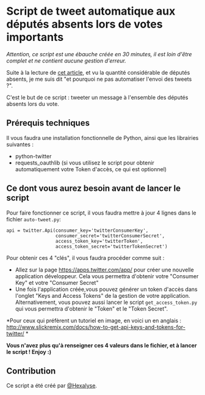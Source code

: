 # Script de tweet automatique aux députés absents lors de votes importants

*Attention, ce script est une ébauche créée en 30 minutes, il est loin d'être complet et ne contient aucune gestion d'erreur.*

Suite à la lecture de [cet article](http://www.liberation.fr/france/2016/02/09/etat-d-urgence-demandez-a-votre-depute-pourquoi-il-n-a-pas-vote-lundi_1432146), et vu la quantité considérable de députés absents, je me suis dit "et pourquoi ne pas automatiser l'envoi des tweets ?".

C'est le but de ce script : tweeter un message à l'ensemble des députés absents lors du vote.

## Prérequis techniques
Il vous faudra une installation fonctionnelle de Python, ainsi que les librairies suivantes :
* python-twitter
* requests_oauthlib (si vous utilisez le script pour obtenir automatiquement votre Token d'accès, ce qui est optionnel)

## Ce dont vous aurez besoin avant de lancer le script

Pour faire fonctionner ce script, il vous faudra mettre à jour 4 lignes dans le fichier `auto-tweet.py`:

    api = twitter.Api(consumer_key='twitterConsumerKey',
                      consumer_secret='twitterConsumerSecret',
                      access_token_key='twitterToken',
                      access_token_secret='twitterTokenSecret')
                      
Pour obtenir ces 4 "clés", il vous faudra procéder comme suit :
* Allez sur la page https://apps.twitter.com/app/ pour créer une nouvelle application développeur. Cela vous permettra d'obtenir votre "Consumer Key" et votre "Consumer Secret"
* Une fois l'application créée,vous pouvez générer un token d'accès dans l'onglet "Keys and Access Tokens" de la gestion de votre application. Alternativement, vous pouvez aussi lancer le script `get_access_token.py` qui vous permettra d'obtenir le "Token" et le "Token Secret".

*Pour ceux qui préfèrent un tutoriel en image, en voici un en anglais : http://www.slickremix.com/docs/how-to-get-api-keys-and-tokens-for-twitter/ *

**Vous n'avez plus qu'à renseigner ces 4 valeurs dans le fichier, et à lancer le script ! Enjoy :)**

## Contribution
Ce script a été créé par [@Hexalyse](https://github.com/Hexalyse/).